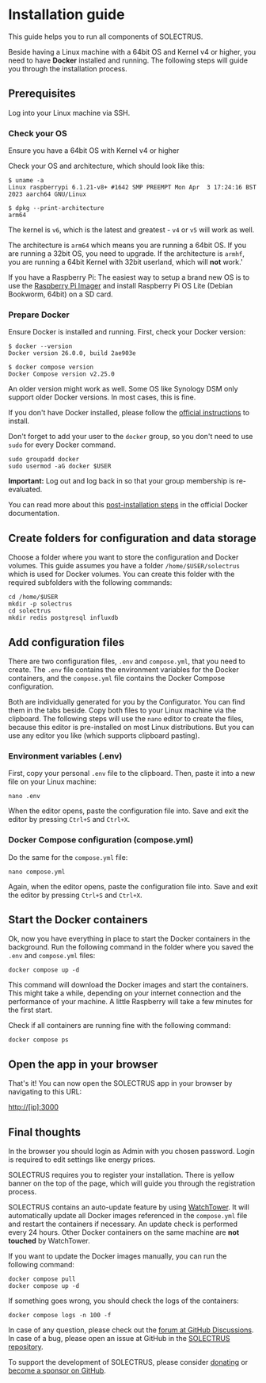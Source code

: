 # Installation guide

This guide helps you to run all components of SOLECTRUS.

Beside having a Linux machine with a 64bit OS and Kernel v4 or higher, you need to have **Docker** installed and running. The following steps will guide you through the installation process.

## Prerequisites

Log into your Linux machine via SSH.

### Check your OS

Ensure you have a 64bit OS with Kernel v4 or higher

Check your OS and architecture, which should look like this:

```console
$ uname -a
Linux raspberrypi 6.1.21-v8+ #1642 SMP PREEMPT Mon Apr  3 17:24:16 BST 2023 aarch64 GNU/Linux

$ dpkg --print-architecture
arm64
```

The kernel is `v6`, which is the latest and greatest - `v4` or `v5` will work as well.

The architecture is `arm64` which means you are running a 64bit OS. If you are running a 32bit OS, you need to upgrade. If the architecture is `armhf`, you are running a 64bit Kernel with 32bit userland, which will **not** work.'

If you have a Raspberry Pi: The easiest way to setup a brand new OS is to use the [Raspberry Pi Imager](https://www.raspberrypi.com/software/) and install Raspberry Pi OS Lite (Debian Bookworm, 64bit) on a SD card.

### Prepare Docker

Ensure Docker is installed and running. First, check your Docker version:

```console
$ docker --version
Docker version 26.0.0, build 2ae903e

$ docker compose version
Docker Compose version v2.25.0
```

An older version might work as well. Some OS like Synology DSM only support older Docker versions. In most cases, this is fine.

If you don't have Docker installed, please follow the [official instructions](https://docs.docker.com/engine/install/debian/) to install.

Don't forget to add your user to the `docker` group, so you don't need to use `sudo` for every Docker command.

```console
sudo groupadd docker
sudo usermod -aG docker $USER
```

**Important:** Log out and log back in so that your group membership is re-evaluated.

You can read more about this [post-installation steps](https://docs.docker.com/engine/install/linux-postinstall/) in the official Docker documentation.

## Create folders for configuration and data storage

Choose a folder where you want to store the configuration and Docker volumes. This guide assumes you have a folder `/home/$USER/solectrus` which is used for Docker volumes. You can create this folder with the required subfolders with the following commands:

```console
cd /home/$USER
mkdir -p solectrus
cd solectrus
mkdir redis postgresql influxdb
```

## Add configuration files

There are two configuration files, `.env` and `compose.yml`, that you need to create. The `.env` file contains the environment variables for the Docker containers, and the `compose.yml` file contains the Docker Compose configuration.

Both are individually generated for you by the Configurator. You can find them in the tabs beside. Copy both files to your Linux machine via the clipboard. The following steps will use the `nano` editor to create the files, because this editor is pre-installed on most Linux distributions. But you can use any editor you like (which supports clipboard pasting).

### Environment variables (.env)

First, copy your personal `.env` file to the clipboard. Then, paste it into a new file on your Linux machine:

```console
nano .env
```

When the editor opens, paste the configuration file into. Save and exit the editor by pressing `Ctrl+S` and `Ctrl+X`.

### Docker Compose configuration (compose.yml)

Do the same for the `compose.yml` file:

```console
nano compose.yml
```

Again, when the editor opens, paste the configuration file into. Save and exit the editor by pressing `Ctrl+S` and `Ctrl+X`.

## Start the Docker containers

Ok, now you have everything in place to start the Docker containers in the background. Run the following command in the folder where you saved the `.env` and `compose.yml` files:

```console
docker compose up -d
```

This command will download the Docker images and start the containers. This might take a while, depending on your internet connection and the performance of your machine. A little Raspberry will take a few minutes for the first start.

Check if all containers are running fine with the following command:

```console
docker compose ps
```

## Open the app in your browser

That's it! You can now open the SOLECTRUS app in your browser by navigating to this URL:

[http://[ip]:3000](http://[ip]:3000)

## Final thoughts

In the browser you should login as Admin with you chosen password. Login is required to edit settings like energy prices.

SOLECTRUS requires you to register your installation. There is yellow banner on the top of the page, which will guide you through the registration process.

SOLECTRUS contains an auto-update feature by using [WatchTower](https://containrrr.dev/watchtower/). It will automatically update all Docker images referenced in the `compose.yml` file and restart the containers if necessary. An update check is performed every 24 hours. Other Docker containers on the same machine are **not touched** by WatchTower.

If you want to update the Docker images manually, you can run the following command:

```console
docker compose pull
docker compose up -d
```

If something goes wrong, you should check the logs of the containers:

```console
docker compose logs -n 100 -f
```

In case of any question, please check out the [forum at GitHub Discussions](https://github.com/orgs/solectrus/discussions). In case of a bug, please open an issue at GitHub in the [SOLECTRUS repository](https://github.com/solectrus/solectrus/issues).

To support the development of SOLECTRUS, please consider [donating](https://ko-fi.com/ledermann) or [become a sponsor on GitHub](https://github.com/sponsors/solectrus).

